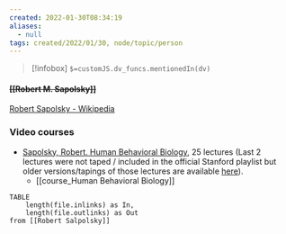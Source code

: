 ```yaml
---
created: 2022-01-30T08:34:19 
aliases:
  - null
tags: created/2022/01/30, node/topic/person
---
```

> [!infobox]
`$=customJS.dv_funcs.mentionedIn(dv)`

#### <s class="topic-title">[[Robert M. Sapolsky]]</s> 

[Robert Sapolsky - Wikipedia](https://en.wikipedia.org/wiki/Robert_Sapolsky)

### Video courses

- [Sapolsky, Robert. Human Behavioral Biology](https://www.youtube.com/playlist?list=PL848F2368C90DDC3D), 25 lectures (Last 2 lectures were not taped / included in the official Stanford playlist but older versions/tapings of those lectures are available [here](https://www.youtube.com/watch?v=4WwAQqWUkpI&list=PLqeYp3nxIYpF7dW7qK8OvLsVomHrnYNjD&index=27)).
	- [[course_Human Behavioral Biology]]

```dataview
TABLE 
	length(file.inlinks) as In, 
	length(file.outlinks) as Out
from [[Robert Salpolsky]]
```
